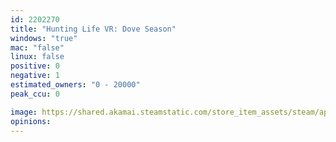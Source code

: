 ```yaml
---
id: 2202270
title: "Hunting Life VR: Dove Season"
windows: "true"
mac: "false"
linux: false
positive: 0
negative: 1
estimated_owners: "0 - 20000"
peak_ccu: 0

image: https://shared.akamai.steamstatic.com/store_item_assets/steam/apps/2202270/header.jpg?t=1675978161
opinions:
---
```

